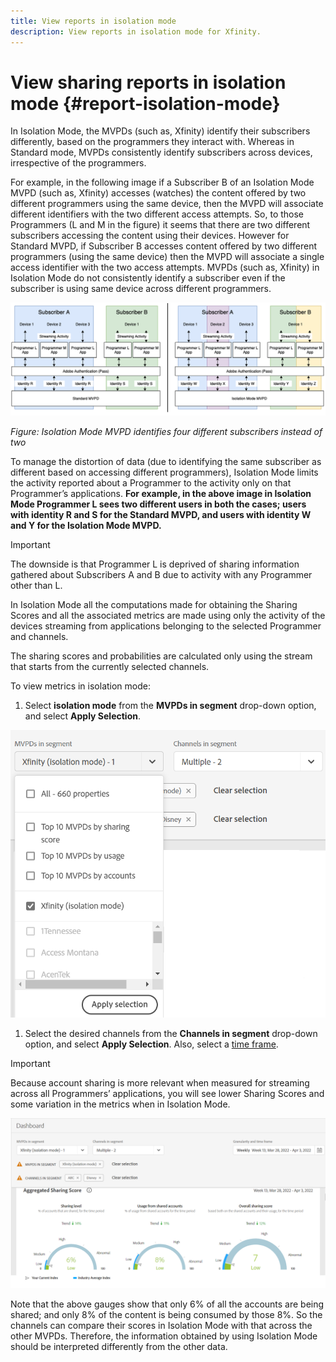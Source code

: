 ```yaml
---
title: View reports in isolation mode
description: View reports in isolation mode for Xfinity. 
---
```


# View sharing reports in isolation mode {#report-isolation-mode}

In Isolation Mode, the MVPDs (such as, Xfinity) identify their subscribers differently, based on the programmers they interact with. Whereas in Standard mode, MVPDs consistently identify subscribers across devices, irrespective of the programmers.

For example, in the following image if a Subscriber B of an Isolation Mode MVPD (such as, Xfinity) accesses (watches) the content offered by two different programmers using the same device, then the MVPD will associate different identifiers with the two different access attempts. So, to those Programmers (L and M in the figure) it seems that there are two different subscribers accessing the content using their devices. However for Standard MVPD, if Subscriber B accesses content offered by two different programmers (using the same device) then the MVPD will associate a single access identifier with the two access attempts. MVPDs (such as, Xfinity) in Isolation Mode do not consistently identify a subscriber even if the subscriber is using same device across different programmers.

![](assets/isolation-diff-new.png)

*Figure: Isolation Mode MVPD identifies four different subscribers instead of two*

To manage the distortion of data (due to identifying the same subscriber as different based on accessing different programmers), Isolation Mode limits the activity reported about a Programmer to the activity only on that Programmer’s applications. **For example, in the above image in Isolation Mode Programmer L sees two different users in both the cases; users with identity R and S for the Standard MVPD, and users with identity W and Y for the Isolation Mode MVPD.**

>[!IMPORTANT]
>
> The downside is that Programmer L is deprived of sharing information gathered about Subscribers A and B due to activity with any Programmer other than L.

In Isolation Mode all the computations made for obtaining the Sharing Scores and all the associated metrics are made using only the activity of the devices streaming from applications belonging to the selected Programmer and channels.

The sharing scores and probabilities are calculated only using the stream that starts from the currently selected channels.

To view metrics in isolation mode:

1. Select **isolation mode** from the **MVPDs in segment** drop-down option, and select **Apply Selection**.

![](assets/xfinity-in-segment.png)

1. Select the desired channels from the **Channels in segment** drop-down option, and select **Apply Selection**. Also, select a [time frame](/help/AccountIQ/product-concepts.md#granularity-def).

>[!IMPORTANT]
>
>Because account sharing is more relevant when measured for streaming across all Programmers’ applications, you will see lower Sharing Scores and some variation in the metrics when in Isolation Mode.

![](assets/aggregate-sharing-isolation.png)

Note that the above gauges show that only 6% of all the accounts are being shared; and only 8% of the content is being consumed by those 8%. So the channels can compare their scores in Isolation Mode with that across the other MVPDs. Therefore, the information obtained by using Isolation Mode should be interpreted differently from the other data.
